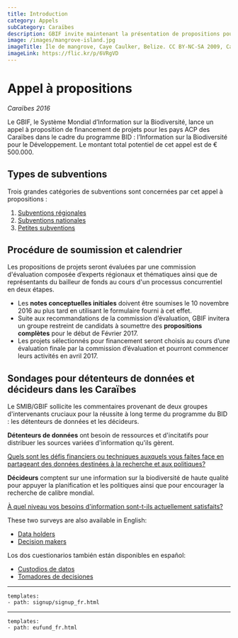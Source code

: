 ```yaml
---
title: Introduction
category: Appels
subCategory: Caraïbes
description: GBIF invite maintenant la présentation de propositions pour le financement des Caraïbes pour le programme BID – l'Information sur la Biodiversité pour le Développement. 
image: /images/mangrove-island.jpg
imageTitle: Île de mangrove, Caye Caulker, Belize. CC BY-NC-SA 2009, CameliaTWU.
imageLink: https://flic.kr/p/6VRgVD
---
```

# Appel à propositions

_Caraïbes 2016_

Le GBIF, le Système Mondial d’Information sur la Biodiversité, lance un appel à proposition de financement de projets pour les pays ACP des Caraïbes dans le cadre du programme BID : l’Information sur la Biodiversité pour le Développement.  Le montant total potentiel de cet appel est de € 500.000.

## Types de subventions

Trois grandes catégories de subventions sont concernées par cet appel à propositions :

1. [Subventions régionales](../regional-grants)
2. [Subventions nationales](../national-grants)
3. [Petites subventions](../small-grants)

## Procédure de soumission et calendrier

Les propositions de projets seront évaluées par une commission d'évaluation composée d’experts régionaux et thématiques ainsi que de représentants du bailleur de fonds au cours d'un processus concurrentiel en deux étapes.

+ Les **notes conceptuelles initiales** doivent être soumises le 10 novembre 2016 au plus tard en utilisant le formulaire fourni à cet effet.
+ Suite aux recommandations de la commission d’évaluation, GBIF invitera un groupe restreint de candidats à soumettre des **propositions complètes** pour le  début de Février 2017.
+ Les projets sélectionnés pour financement seront choisis au cours d’une évaluation finale par la commission d’évaluation et pourront commencer leurs activités en avril 2017.


## Sondages pour détenteurs de données et décideurs dans les Caraïbes 

Le SMIB/GBIF sollicite les commentaires provenant de deux groupes d'intervenants cruciaux pour la réussite à long terme du programme du BID : les détenteurs de données et les décideurs.

**Détenteurs de données** ont besoin de ressources et d'incitatifs pour distribuer les sources variées d'information qu'ils gèrent. 

[Quels sont les défis financiers ou techniques auxquels vous faites face en partageant des données destinées à la recherche et aux politiques?](https://fr.surveymonkey.com/r/F8BMV2C)

**Décideurs** comptent sur une information sur la biodiversité de haute qualité pour appuyer la planification et les politiques ainsi que pour encourager la recherche de calibre mondial. 

[À quel niveau vos besoins d'information sont-t-ils actuellement satisfaits?](https://fr.surveymonkey.com/r/F85HFH2)

These two surveys are also available in English:
+ [Data holders](https://www.surveymonkey.com/r/J8T7C6B)
+ [Decision makers](https://fr.surveymonkey.com/r/F85HFH2)

Los dos cuestionarios también están disponibles en español:
+ [Custodios de datos](https://www.surveymonkey.com/r/53QYLFD)
+ [Tomadores de decisiones](https://www.surveymonkey.com/r/537TYL3)

-----------------

```styledYaml
templates:
- path: signup/signup_fr.html
```

------

```styledYaml
templates:
- path: eufund_fr.html
```
